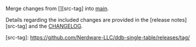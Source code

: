 <!-- PR TITLE: Merge changes from <src-tag> into main -->
Merge changes from [<!-- src git tag here (e.g., "v1.2.3") -->][src-tag] into [main][main-branch].

Details regarding the included changes are provided in the [release notes][src-tag] and the [CHANGELOG][main-changelog].

[src-tag]: https://github.com/Nerdware-LLC/ddb-single-table/releases/tag/<!-- src git tag here (e.g., "v1.2.3") -->

<!-- DEFAULT DEST: main branch -->

[main-branch]: https://github.com/Nerdware-LLC/ddb-single-table/tree/main
[main-changelog]: https://github.com/Nerdware-LLC/ddb-single-table/tree/main
